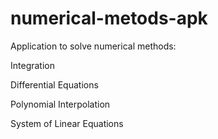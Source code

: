 # numerical-metods-apk

Application to solve numerical methods:

Integration

Differential Equations

Polynomial Interpolation

System of Linear Equations
